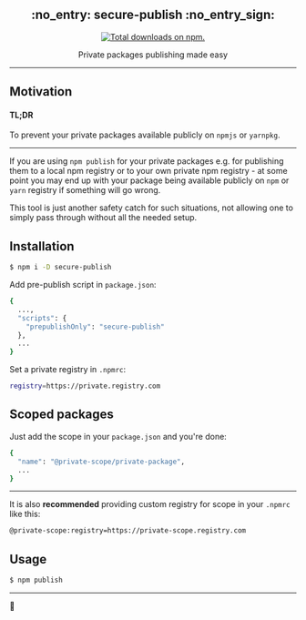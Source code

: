 <h2 align="center">:no_entry: secure-publish :no_entry_sign:</h2>

<p align="center">
    <a href="https://npmcharts.com/compare/secure-publish?minimal=true">
        <img src="https://img.shields.io/npm/dt/secure-publish.svg" alt="Total downloads on npm." />
    </a>
</p>

<p align="center">
    Private packages publishing made easy
</p>

---

## Motivation

#### TL;DR
To prevent your private packages available publicly on `npmjs` or `yarnpkg`.

---

If you are using `npm publish` for your private packages e.g. for publishing
them to a local npm registry or to your own private npm registry - at some point
you may end up with your package being available publicly on `npm` or `yarn` registry if
something will go wrong.

This tool is just another safety catch for such situations, not allowing one
to simply pass through without all the needed setup.

## Installation

```bash
$ npm i -D secure-publish
```

Add pre-publish script in `package.json`:
```bash
{
  ...,
  "scripts": {
    "prepublishOnly": "secure-publish"
  },
  ...
}
```

Set a private registry in `.npmrc`:

```bash
registry=https://private.registry.com
```

## Scoped packages

Just add the scope in your `package.json` and you're done:
```bash
{
  "name": "@private-scope/private-package",
  ...
}
```
---
It is also **recommended** providing custom registry for scope in your `.npmrc` like this:

```bash
@private-scope:registry=https://private-scope.registry.com
```

## Usage


```bash
$ npm publish
```

---
:dizzy:
